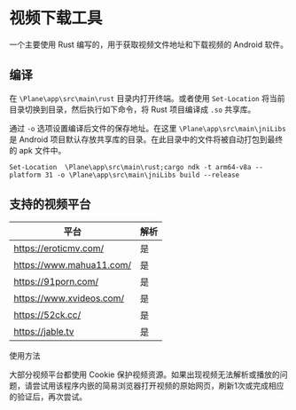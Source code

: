 # 视频下载工具

一个主要使用 Rust 编写的，用于获取视频文件地址和下载视频的 Android 软件。

## 编译

在 `\Plane\app\src\main\rust` 目录内打开终端。或者使用 `Set-Location` 将当前目录切换到目录，然后执行如下命令，将 Rust 项目编译成 `.so` 共享库。

通过 `-o` 选项设置编译后文件的保存地址。在这里 `\Plane\app\src\main\jniLibs` 是 Android 项目默认存放共享库的目录。在此目录中的文件将被自动打包到最终的 apk 文件中。

```
Set-Location  \Plane\app\src\main\rust;cargo ndk -t arm64-v8a --platform 31 -o \Plane\app\src\main\jniLibs build --release
```

## 支持的视频平台

|平台|解析|
|---|---|
|https://eroticmv.com/|是|
|https://www.mahua11.com/|是|
|https://91porn.com/|是|
|https://www.xvideos.com/|是|
|https://52ck.cc/|是|
|https://jable.tv|是|

使用方法

大部分视频平台都使用 Cookie 保护视频资源。如果出现视频无法解析或播放的问题，请尝试用该程序内嵌的简易浏览器打开视频的原始网页，刷新1次或完成相应的验证后，再次尝试。